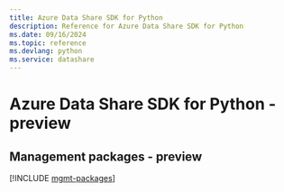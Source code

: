 ```yaml
---
title: Azure Data Share SDK for Python
description: Reference for Azure Data Share SDK for Python
ms.date: 09/16/2024
ms.topic: reference
ms.devlang: python
ms.service: datashare
---
```

# Azure Data Share SDK for Python - preview

## Management packages - preview
[!INCLUDE [mgmt-packages](data-share-mgmt-index.md)]